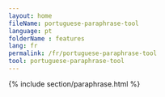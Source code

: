 ```yaml
---
layout: home
fileName: portuguese-paraphrase-tool
language: pt
folderName : features
lang: fr
permalink: /fr/portuguese-paraphrase-tool
tool: portuguese-paraphrase-tool
---
```

{% include section/paraphrase.html %}
